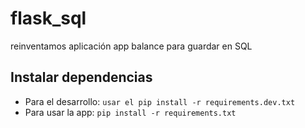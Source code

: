 # flask_sql
reinventamos aplicación app balance para guardar en SQL


## Instalar dependencias
- Para el desarrollo: `usar el pip install -r requirements.dev.txt`
- Para usar la app: `pip install -r requirements.txt`

